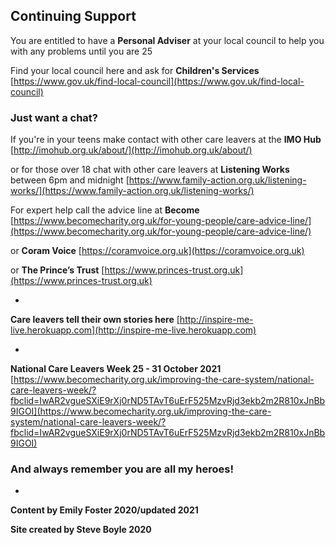 
## Continuing Support

You are entitled to have a **Personal Adviser** at your local council to help you with any problems until you are 25

Find your local council here and ask for **Children's Services**
[https://www.gov.uk/find-local-council](https://www.gov.uk/find-local-council)


### Just want a chat?

If you're in your teens make contact with other care leavers at the **IMO Hub**
[http://imohub.org.uk/about/](http://imohub.org.uk/about/)

or for those over 18 chat with other care leavers at **Listening Works** between 6pm and midnight [https://www.family-action.org.uk/listening-works/](https://www.family-action.org.uk/listening-works/)



For expert help call the advice line at **Become** [https://www.becomecharity.org.uk/for-young-people/care-advice-line/](https://www.becomecharity.org.uk/for-young-people/care-advice-line/)


or **Coram Voice**
[https://coramvoice.org.uk](https://coramvoice.org.uk)


or **The Prince’s Trust**
[https://www.princes-trust.org.uk](https://www.princes-trust.org.uk)

*

**Care leavers tell their own stories here** [http://inspire-me-live.herokuapp.com](http://inspire-me-live.herokuapp.com)

*


**National Care Leavers Week 25 - 31 October 2021**
[https://www.becomecharity.org.uk/improving-the-care-system/national-care-leavers-week/?fbclid=IwAR2vgueSXiE9rXj0rND5TAvT6uErF525MzvRjd3ekb2m2R810xJnBb9IGOI](https://www.becomecharity.org.uk/improving-the-care-system/national-care-leavers-week/?fbclid=IwAR2vgueSXiE9rXj0rND5TAvT6uErF525MzvRjd3ekb2m2R810xJnBb9IGOI)



### And always remember you are all my heroes!


*


**Content by Emily Foster 2020/updated 2021**

**Site created by Steve Boyle 2020**
